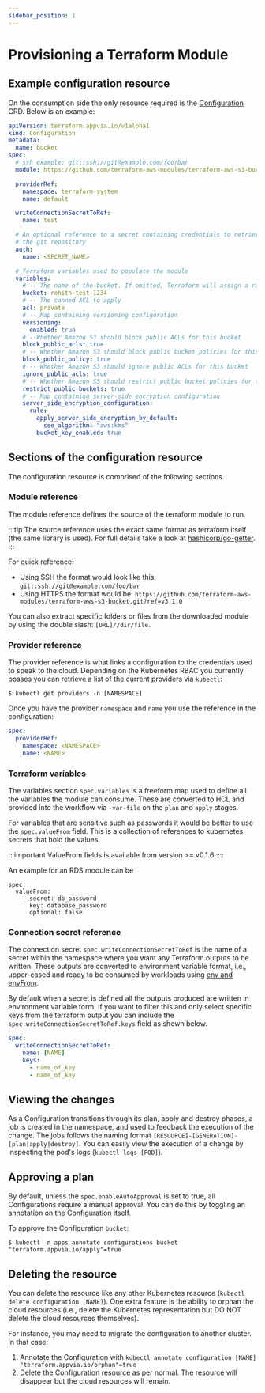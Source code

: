 ```yaml
---
sidebar_position: 1
---
```


# Provisioning a Terraform Module

## Example configuration resource

On the consumption side the only resource required is the [Configuration](../reference/configurations.terraform.appvia.io.md) CRD. Below is an example:

```yaml
apiVersion: terraform.appvia.io/v1alpha1
kind: Configuration
metadata:
  name: bucket
spec:
  # ssh example: git::ssh://git@example.com/foo/bar
  module: https://github.com/terraform-aws-modules/terraform-aws-s3-bucket.git?ref=v3.1.0

  providerRef:
    namespace: terraform-system
    name: default

  writeConnectionSecretToRef:
    name: test

  # An optional reference to a secret containing credentials to retrieve
  # the git repository
  auth:
    name: <SECRET_NAME>

  # Terraform variables used to populate the module
  variables:
    # -- The name of the bucket. If omitted, Terraform will assign a random, unique name
    bucket: rohith-test-1234
    # -- The canned ACL to apply
    acl: private
    # -- Map containing versioning configuration
    versioning:
      enabled: true
    # --Whether Amazon S3 should block public ACLs for this bucket
    block_public_acls: true
    # -- Whether Amazon S3 should block public bucket policies for this bucket
    block_public_policy: true
    # -- Whether Amazon S3 should ignore public ACLs for this bucket
    ignore_public_acls: true
    # -- Whether Amazon S3 should restrict public bucket policies for this bucket
    restrict_public_buckets: true
    # -- Map containing server-side encryption configuration
    server_side_encryption_configuration:
      rule:
        apply_server_side_encryption_by_default:
          sse_algorithm: "aws:kms"
        bucket_key_enabled: true
```

## Sections of the configuration resource

The configuration resource is comprised of the following sections.

### Module reference

The module reference defines the source of the terraform module to run.

:::tip
The source reference uses the exact same format as terraform itself (the same library is used). For full details take a look at [hashicorp/go-getter](https://github.com/hashicorp/go-getter).
:::

For quick reference:
* Using SSH the format would look like this: `git::ssh://git@example.com/foo/bar`
* Using HTTPS the format would be: `https://github.com/terraform-aws-modules/terraform-aws-s3-bucket.git?ref=v3.1.0`

You can also extract specific folders or files from the downloaded module by using the double slash: `[URL]//dir/file`.

### Provider reference

The provider reference is what links a configuration to the credentials used to speak to the cloud. Depending on the Kubernetes RBAC you currently posses you can retrieve a list of the current providers via `kubectl`:

```shell
$ kubectl get providers -n [NAMESPACE]
```

Once you have the provider `namespace` and `name` you use the reference in the configuration:

```yaml
spec:
  providerRef:
    namespace: <NAMESPACE>
    name: <NAME>
```

### Terraform variables

The variables section `spec.variables` is a freeform map used to define all the variables the module can consume. These are converted to HCL and provided into the workflow via `-var-file` on the `plan` and `apply` stages.

For variables that are sensitive such as passwords it would be better to use the `spec.valueFrom` field. This is a collection of references to kubernetes secrets that hold the values.

:::important
ValueFrom fields is available from version >= v0.1.6
::::

An example for an RDS module can be

```
spec:
  valueFrom:
    - secret: db_password
      key: database_password
      optional: false
```

### Connection secret reference

The connection secret `spec.writeConnectionSecretToRef` is the name of a secret within the namespace where you want any Terraform outputs to be written. These outputs are converted to environment variable format, i.e., upper-cased and ready to be consumed by workloads using [env and envFrom](https://kubernetes.io/docs/concepts/configuration/secret/#using-secrets-as-environment-variables).

By default when a secret is defined all the outputs produced are written in environment variable form. If you want to filter this and only select specific keys from the terraform output you can include the `spec.writeConnectionSecretToRef.keys` field as shown below.

```yaml
spec:
  writeConnectionSecretToRef:
    name: [NAME]
    keys:
      - name_of_key
      - name_of_key
```

## Viewing the changes

As a Configuration transitions through its plan, apply and destroy phases, a job is created in the namespace, and used to feedback the execution of the change. The jobs follows the naming format `[RESOURCE]-[GENERATION]-[plan|apply|destroy]`. You can easily view the execution of a change by inspecting the pod's logs (`kubectl logs [POD]`).

## Approving a plan

By default, unless the `spec.enableAutoApproval` is set to true, all Configurations require a manual approval. You can do this by toggling an annotation on the Configuration itself.

To approve the Configuration `bucket`:

```shell
$ kubectl -n apps annotate configurations bucket "terraform.appvia.io/apply"=true
```

## Deleting the resource

You can delete the resource like any other Kubernetes resource (`kubectl delete configuration [NAME]`). One extra feature is the ability to orphan the cloud resources (i.e., delete the Kubernetes representation but DO NOT delete the cloud resources themselves).

For instance, you may need to migrate the configuration to another cluster. In that case:

1. Annotate the Configuration with `kubectl annotate configuration [NAME] "terraform.appvia.io/orphan"=true`
2. Delete the Configuration resource as per normal. The resource will disappear but the cloud resources will remain.
